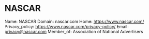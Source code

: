 
# NASCAR

Name: NASCAR
Domain: nascar.com
Home: https://www.nascar.com/
Privacy_policy: https://www.nascar.com/privacy-policy/
Email: privacy@nascar.com
Member_of: Association of National Advertisers
